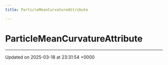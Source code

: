 ```yaml
---
title: ParticleMeanCurvatureAttribute

---
```


# ParticleMeanCurvatureAttribute





-------------------------------

Updated on 2025-03-18 at 23:31:54 +0000